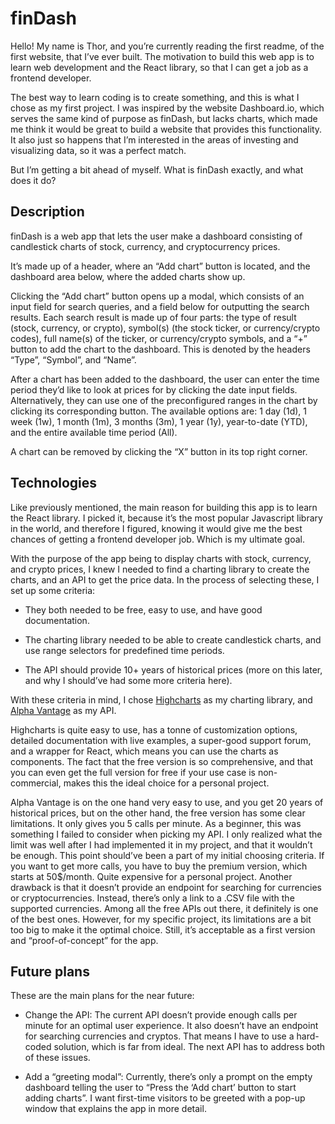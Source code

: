 # finDash

Hello! My name is Thor, and you’re currently reading the first readme, of the first website, that I’ve ever built. The motivation to build this web app is to learn web development and the React library, so that I can get a job as a frontend developer.

The best way to learn coding is to create something, and this is what I chose as my first project. I was inspired by the website Dashboard.io, which serves the same kind of purpose as finDash, but lacks charts, which made me think it would be great to build a website that provides this functionality. It also just so happens that I’m interested in the areas of investing and visualizing data, so it was a perfect match.

But I’m getting a bit ahead of myself. What is finDash exactly, and what does it do?

## Description

finDash is a web app that lets the user make a dashboard consisting of candlestick charts of stock, currency, and cryptocurrency prices.

It’s made up of a header, where an “Add chart” button is located, and the dashboard area below, where the added charts show up.

Clicking the “Add chart” button opens up a modal, which consists of an input field for search queries, and a field below for outputting the search results. Each search result is made up of four parts: the type of result (stock, currency, or crypto), symbol(s) (the stock ticker, or currency/crypto codes), full name(s) of the ticker, or currency/crypto symbols, and a “+” button to add the chart to the dashboard. This is denoted by the headers “Type”, “Symbol”, and “Name”.

After a chart has been added to the dashboard, the user can enter the time period they’d like to look at prices for by clicking the date input fields. Alternatively, they can use one of the preconfigured ranges in the chart by clicking its corresponding button. The available options are: 1 day (1d), 1 week (1w), 1 month (1m), 3 months (3m), 1 year (1y), year-to-date (YTD), and the entire available time period (All).

A chart can be removed by clicking the “X” button in its top right corner.

## Technologies

Like previously mentioned, the main reason for building this app is to learn the React library. I picked it, because it’s the most popular Javascript library in the world, and therefore I figured, knowing it would give me the best chances of getting a frontend developer job. Which is my ultimate goal.

With the purpose of the app being to display charts with stock, currency, and crypto prices, I knew I needed to find a charting library to create the charts, and an API to get the price data. In the process of selecting these, I set up some criteria:

- They both needed to be free, easy to use, and have good documentation.

- The charting library needed to be able to create candlestick charts, and use range selectors for predefined time periods.

- The API should provide 10+ years of historical prices (more on this later, and why I should’ve had some more criteria here).

With these criteria in mind, I chose [Highcharts](https://www.highcharts.com/) as my charting library, and [Alpha Vantage](https://www.alphavantage.co/) as my API.

Highcharts is quite easy to use, has a tonne of customization options, detailed documentation with live examples, a super-good support forum, and a wrapper for React, which means you can use the charts as components. The fact that the free version is so comprehensive, and that you can even get the full version for free if your use case is non-commercial, makes this the ideal choice for a personal project.

Alpha Vantage is on the one hand very easy to use, and you get 20 years of historical prices, but on the other hand, the free version has some clear limitations. It only gives you 5 calls per minute. As a beginner, this was something I failed to consider when picking my API. I only realized what the limit was well after I had implemented it in my project, and that it wouldn’t be enough. This point should’ve been a part of my initial choosing criteria. If you want to get more calls, you have to buy the premium version, which starts at 50$/month. Quite expensive for a personal project. Another drawback is that it doesn’t provide an endpoint for searching for currencies or cryptocurrencies. Instead, there’s only a link to a .CSV file with the supported currencies. Among all the free APIs out there, it definitely is one of the best ones. However, for my specific project, its limitations are a bit too big to make it the optimal choice. Still, it’s acceptable as a first version and “proof-of-concept” for the app.

## Future plans

These are the main plans for the near future:

- Change the API: The current API doesn’t provide enough calls per minute for an optimal user experience. It also doesn’t have an endpoint for searching currencies and cryptos. That means I have to use a hard-coded solution, which is far from ideal. The next API has to address both of these issues.

- Add a “greeting modal”: Currently, there’s only a prompt on the empty dashboard telling the user to “Press the ‘Add chart’ button to start adding charts”. I want first-time visitors to be greeted with a pop-up window that explains the app in more detail.

